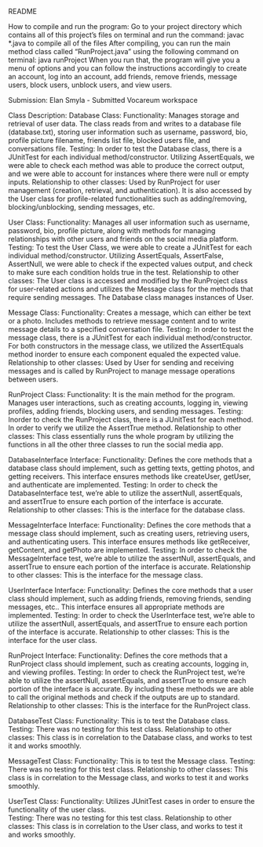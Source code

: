 README

How to compile and run the program:
Go to your project directory which contains all of this project’s files on terminal and run the command: javac *.java to compile all of the files
After compiling, you can run the main method class called “RunProject.java” using the following command on terminal: java runProject
When you run that, the program will give you a menu of options and you can follow the instructions accordingly to create an account, log into an account, add friends, remove friends, message users, block users, unblock users, and view users.

Submission:
Elan Smyla - Submitted Vocareum workspace

Class Description:
Database Class: 
Functionality:
Manages storage and retrieval of user data. The class reads from and writes to a database file (database.txt), storing user information such as username, password, bio, profile picture filename, friends list file, blocked users file, and conversations file.
Testing:
 In order to test the Database class, there is a JUnitTest for each individual method/constructor. Utilizing AssertEquals, we were able to check each method was able to produce the correct output, and we were able to account for instances where there were null or empty inputs. 
Relationship to other classes:
Used by RunProject for user management (creation, retrieval, and authentication). It is also accessed by the User class for profile-related functionalities such as adding/removing, blocking/unblocking, sending messages, etc.

User Class:
Functionality:
Manages all user information such as username, password, bio, profile picture, along with methods for managing relationships with other users and friends on the social media platform.
Testing:
To test the User Class, we were able to create a JUnitTest for each individual method/constructor. Utilizing AssertEquals, AssertFalse, AssertNull, we were able to check if the expected values output, and check to make sure each condition holds true in the test. 
Relationship to other classes:
The User class is accessed and modified by the RunProject class for user-related actions and utilizes the Message class for the methods that require sending messages. The Database class manages instances of User.

Message Class:
Functionality:
Creates a message, which can either be text or a photo. Includes methods to retrieve message content and to write message details to a specified conversation file.
Testing:
In order to test the message class, there is a JUnitTest for each individual method/constructor. For both constructors in the message class, we utilized the AssertEquals method inorder to ensure each component equaled the expected value. 
Relationship to other classes:
Used by User for sending and receiving messages and is called by RunProject to manage message operations between users.

RunProject Class:
Functionality:
It is the main method for the program. Manages user interactions, such as creating accounts, logging in, viewing profiles, adding friends, blocking users, and sending messages.
Testing:
Inorder to check the RunProject class, there is a JUnitTest for each method. In order to verify we utilize the AssertTrue method. 
Relationship to other classes:
This class essentially runs the whole program by utilizing the functions in all the other three classes to run the social media app.

DatabaseInterface Interface:
Functionality:
Defines the core methods that a database class should implement, such as getting texts, getting photos, and getting receivers. This interface ensures methods like createUser, getUser, and authenticate are implemented.
Testing:
In order to check the DatabaseInterface test, we’re able to utilize the assertNull, assertEquals, and assertTrue to ensure each portion of the interface is accurate. 
Relationship to other classes:
This is the interface for the database class.

MessageInterface Interface:
Functionality:
Defines the core methods that a message class should implement, such as creating users, retrieving users, and authenticating users. This interface ensures methods like getReceiver, getContent, and getPhoto are implemented.
Testing:
In order to check the MessageInterface test, we’re able to utilize the assertNull, assertEquals, and assertTrue to ensure each portion of the interface is accurate. 
Relationship to other classes:
This is the interface for the message class.

UserInterface Interface:
Functionality:
Defines the core methods that a user class should implement, such as adding friends, removing friends, sending messages, etc.. This interface ensures all appropriate methods are implemented.
Testing:
In order to check the UserInterface test, we’re able to utilize the assertNull, assertEquals, and assertTrue to ensure each portion of the interface is accurate. 
Relationship to other classes:
This is the interface for the user class.

RunProject Interface:
Functionality:
Defines the core methods that a RunProject class should implement, such as creating accounts, logging in, and viewing profiles. 
Testing:
In order to check the RunProject test, we’re able to utilize the assertNull, assertEquals, and assertTrue to ensure each portion of the interface is accurate. By including these methods we are able to call the original methods and check if the outputs are up to standard. 
Relationship to other classes:
This is the interface for the RunProject class.

DatabaseTest Class:
Functionality: 
This is to test the Database class. 
Testing: 
There was no testing for this test class. 
Relationship to other classes:
This class is in correlation to the Database class, and works to test it and works smoothly. 

MessageTest Class:
Functionality: 
This is to test the Message class. 
Testing: 
There was no testing for this test class. 
Relationship to other classes:
This class is in correlation to the Message class, and works to test it and works smoothly. 

UserTest Class:
Functionality: 
Utilizes JUnitTest cases in order to ensure the functionality of the user class.  
Testing:
There was no testing for this test class. 
Relationship to other classes:
This class is in correlation to the User class, and works to test it and works smoothly. 






